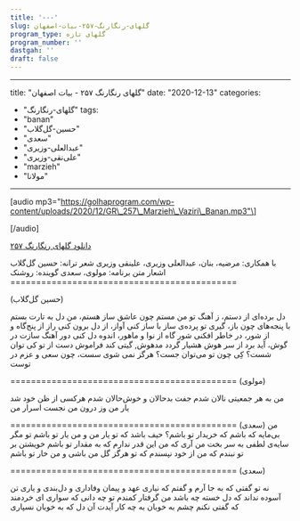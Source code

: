 ```yaml
---
title: '---'
slug: گلهای-رنگارنگ-۲۵۷-بیات-اصفهان
program_type: گلهای تازه
program_number: ''
dastgah: ''
draft: false
---
```


---
title: "گلهای رنگارنگ ۲۵۷ - بیات اصفهان"
date: "2020-12-13"
categories: 
  - "گلهای-رنگارنگ"
tags: 
  - "banan"
  - "حسین-گل‌گلاب"
  - "سعدی"
  - "عبدالعلی-وزیری"
  - "علی‌نقی-وزیری"
  - "marzieh"
  - "مولانا"
---

\[audio mp3="https://golhaprogram.com/wp-content/uploads/2020/12/GR\_257\_Marzieh\_Vaziri\_Banan.mp3"\]

\[/audio\]

[دانلود گلهای رنگارنگ ۲۵۷](https://golhaprogram.com/wp-content/uploads/2020/12/GR_257_Marzieh_Vaziri_Banan.mp3)

با همکاری: مرضیه، بنان، عبدالعلی وزیری، علینقی وزیری شعر ترانه: حسین گل‌گلاب اشعار متن برنامه: مولوی، سعدی گوینده: روشنک ============================================

(حسین گل‌گلاب)

دل برده‌ای از دستم، ز آهنگ تو من مستم چون عاشق ساز هستم، من دل به تارت بستم با پنجه‌های چون باز، گیری تو پرده‌ی ساز با ساز کنی آواز، از دل برون کنی راز از پنج‌گاه و از شور، در خاطر افکنی شور گاه از نوا و ماهور، اندوه دل کنی دور آهنگ سازت در گوش، آید برد از سر هوش هشیار گردد مدهوش, گیتی کند فراموش دست از تو کی توان شست؟ کِی چون تو می‌توان جست؟ هرگز نمی شوی سست، چون سعی و عزم در توست

\============================================ (مولوی)

من به هر جمعیتی نالان شدم جفت بدحالان و خوش‌حالان شدم هرکسی از ظن خود شد یار من وز درون من نجست اسرار من

\============================================ (سعدی) من بی‌مایه که باشم که خریدار تو باشم؟ حیف باشد که تو یار من و من یار تو باشم تو مگر سایه‌ی لطفی به سر بخت من آری که من این قدر ندارم که به مقدار تو باشم خویشتن بر تو نبندم که من از خود نپسندم که تو هرگز گل من باشی و من خار تو باشم

\============================================ (سعدی)

نه تو گفتی که به جا آرم و گفتم که نیاری عهد و پیمان وفاداری و دل‌بندی و یاری تن آسوده نداند که دل خسته چه باشد من گرفتار کمندم تو چه دانی که سواری ای خردمند که گفتی نکنم چشم به خوبان به چه کار آیدت آن دل که به خوبان نسپاری
